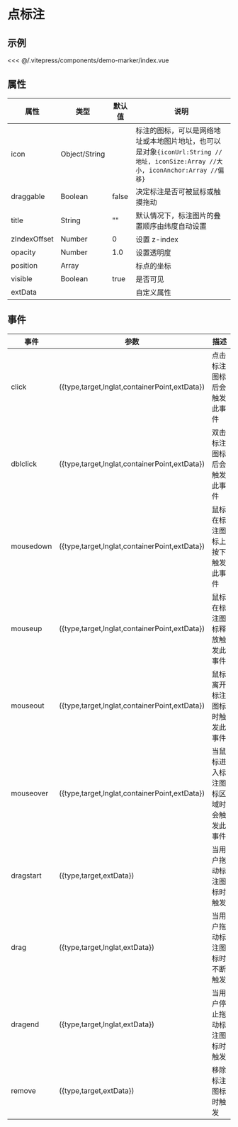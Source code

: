# 点标注

## 示例

<demo-marker></demo-marker>

<code-details>
<<< @/.vitepress/components/demo-marker/index.vue
</code-details>

## 属性

| 属性 | 类型 | 默认值 | 说明 |
| --- | --- | --- | --- |
| icon | Object/String |  | 标注的图标，可以是网络地址或本地图片地址，也可以是对象`{iconUrl:String //地址, iconSize:Array //大小, iconAnchor:Array //偏移}` |
| draggable | Boolean | false | 决定标注是否可被鼠标或触摸拖动 |
| title | String | "" | 默认情况下，标注图片的叠置顺序由纬度自动设置 |
| zIndexOffset | Number | 0 | 设置 z-index |
| opacity | Number | 1.0 | 设置透明度 |
| position | Array |  | 标点的坐标 |
| visible | Boolean | true | 是否可见 |
| extData |  |  | 自定义属性 |

## 事件

| 事件      | 参数                                          | 描述                                 |
| --------- | --------------------------------------------- | ------------------------------------ |
| click     | ({type,target,lnglat,containerPoint,extData}) | 点击标注图标后会触发此事件           |
| dblclick  | ({type,target,lnglat,containerPoint,extData}) | 双击标注图标后会触发此事件           |
| mousedown | ({type,target,lnglat,containerPoint,extData}) | 鼠标在标注图标上按下触发此事件       |
| mouseup   | ({type,target,lnglat,containerPoint,extData}) | 鼠标在标注图标释放触发此事件         |
| mouseout  | ({type,target,lnglat,containerPoint,extData}) | 鼠标离开标注图标时触发此事件         |
| mouseover | ({type,target,lnglat,containerPoint,extData}) | 当鼠标进入标注图标区域时会触发此事件 |
| dragstart | ({type,target,extData})                       | 当用户拖动标注图标时触发             |
| drag      | ({type,target,lnglat,extData})                | 当用户拖动标注图标时不断触发         |
| dragend   | ({type,target,lnglat,extData})                | 当用户停止拖动标注图标时触发         |
| remove    | ({type,target,extData})                       | 移除标注图标时触发                   |
